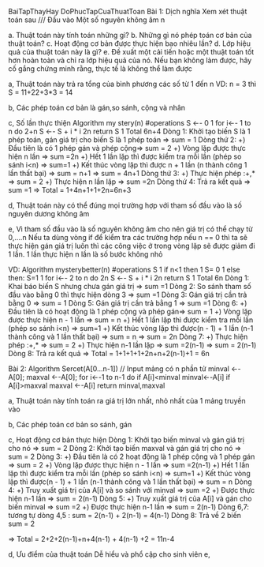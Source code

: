 BaiTapThayHay
DoPhucTapCuaThuatToan Bài 1: Dịch nghĩa Xem xét thuật toán sau /// Đầu vào Một số nguyên không âm n

a. Thuật toán này tính toán những gì? b. Những gì nó phép toán cơ bản của thuật toán? c. Hoạt động cơ bản được thực hiện bao nhiêu lần? d. Lớp hiệu quả của thuật toán này là gì? e. Đề xuất một cải tiến hoặc một thuật toán tốt hơn hoàn toàn và chỉ ra lớp hiệu quả của nó. Nếu bạn không làm được, hãy cố gắng chứng minh rằng, thực tế là không thể làm được

a, Thuật toán này trả ra tổng của bình phương các số từ 1 đến n VD: n = 3 thì S = 11+22+3*3 = 14

b, Các phép toán cơ bản là gán,so sánh, cộng và nhân

c, Số lần thực thiện Algorithm my stery(n) #operations S ←- 0 1 for i←- 1 to n do 2+n S ←- S + i * i 2n return S 1 Total 6n+4 Dòng 1: Khởi tạo biến S là 1 phép toán, gán giá trị cho biến S là 1 phép toán => sum = 1 Dòng thứ 2: +) Đầu tiên là có 1 phép gán và phép cộng=> sum = 2 +) Vòng lặp được thực hiện n lần => sum =2n +) Hết 1 lần lặp thì được kiểm tra mỗi lần (phép so sánh i<n) => sum=1 +) Kết thúc vòng lặp thì được n + 1 lần (n thành công 1 lần thất bại) => sum = n+1 => sum = 4n+1 Dòng thứ 3: +) Thực hiện phép :+,* => sum = 2 +) Thực hiện n lần lặp => sum =2n Dòng thứ 4: Trả ra kết quả => sum =1 ⇒ Total = 1+4n+1+1+2n=6n+3

d, Thuật toán này có thể đúng mọi trường hợp với tham số đầu vào là số nguyên dương không âm

e, Vì tham số đầu vào là số nguyên không âm cho nên giá trị có thể chạy từ 0,....n Nếu ta dùng vòng if để kiểm tra các trường hợp nếu n == 0 thì ta sẽ thực hiện gán giá trị luôn thì các công việc ở trong vòng lặp sẽ được giảm đi 1 lần. 1 lần thực hiện n lần là số bước không nhỏ

VD: Algorithm mysterybetter(n) #operations S 1 if n<1 then 1 S= 0 1 else then: S=1 1 for i←- 2 to n do 2n S ←- S + i * i 2n return S 1 Total 6n Dòng 1: Khai báo biến S nhưng chưa gán giá trị => sum =1 Dòng 2: So sánh tham số đầu vào bằng 0 thì thực hiện dòng 3 => sum =1 Dòng 3: Gán giá trị cần trả bằng 0 => sum = 1 Dòng 5: Gán giá trị cần trả bằng 1 => sum =1 Dòng 6: +) Đầu tiên là có hoạt động là 1 phép cộng và phép gán=> sum = 1 +) Vòng lặp được thực hiện n - 1 lần => sum = n +) Hết 1 lần lặp thì được kiểm tra mỗi lần (phép so sánh i<n) => sum=1 +) Kết thúc vòng lặp thì được(n - 1) + 1 lần (n-1 thành công và 1 lần thất bại) => sum = n => sum = 2n Dòng 7: +) Thực hiện phép :+,* => sum = 2 +) Thực hiện n-1 lần lặp => sum =2(n-1) => sum = 2(n-1) Dòng 8: Trả ra kết quả ⇒ Total = 1+1+1+1+2n+n+2(n-1)+1 = 6n

Bài 2: Algorithm Sercet(A[0...n-1]) // Input mảng có n phần tử minval ←-A[0]; maxval ←-A[0]; for i←-1 to n-1 do if A[i]<minval minval←-A[i] if A[i]>maxval maxval ←-A[i] return minval,maxval

a, Thuật toán này tính toán ra giá trị lớn nhất, nhỏ nhất của 1 mảng truyền vào

b, Các phép toán cơ bản so sánh, gán

c, Hoạt động cơ bản thực hiện Dòng 1: Khởi tạo biến minval và gán giá trị cho nó => sum = 2 Dòng 2: Khởi tạo biến maxval và gán giá trị cho nó => sum = 2 Dòng 3: +) Đầu tiên là có 2 hoạt động là 1 phép cộng và 1 phép gán => sum = 2 +) Vòng lặp được thực hiện n - 1 lần => sum =2(n-1) +) Hết 1 lần lặp thì được kiểm tra mỗi lần (phép so sánh i<n) => sum=1 +) Kết thúc vòng lặp thì được(n - 1) + 1 lần (n-1 thành công và 1 lần thất bại) => sum = n Dòng 4: +) Truy xuất giá trị của A[i] và so sánh với minval => sum =2 +) Được thực hiện n-1 lần => sum = 2(n-1) Dòng 5: +) Truy xuất giá trị của A[i] và gán cho biến minval => sum =2 +) Được thực hiện n-1 lần => sum = 2(n-1) Dòng 6,7: tương tự dòng 4,5 : sum = 2(n-1) + 2(n-1) = 4(n-1) Dòng 8: Trả về 2 biến sum = 2

⇒ Total = 2+2+2(n-1)+n+4(n-1) + 4(n-1) +2 = 11n-4

d, Ưu điểm của thuật toán Dễ hiểu và phổ cập cho sinh viên e,
